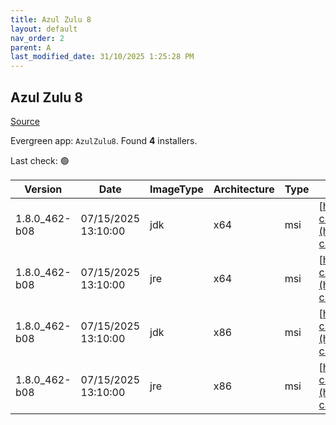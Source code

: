 ```yaml
---
title: Azul Zulu 8
layout: default
nav_order: 2
parent: A
last_modified_date: 31/10/2025 1:25:28 PM
---
```


## Azul Zulu 8

[Source](https://www.azul.com/downloads/#zulu)

Evergreen app: `AzulZulu8`. Found **4** installers.

Last check: 🟢

| Version       | Date                | ImageType | Architecture | Type | URI                                                                                                                                              |
| ------------- | ------------------- | --------- | ------------ | ---- | ------------------------------------------------------------------------------------------------------------------------------------------------ |
| 1.8.0_462-b08 | 07/15/2025 13:10:00 | jdk       | x64          | msi  | [https://cdn.azul.com/zulu/bin/zulu8.88.0.19-ca-jdk8.0.462-win_x64.msi](https://cdn.azul.com/zulu/bin/zulu8.88.0.19-ca-jdk8.0.462-win_x64.msi)   |
| 1.8.0_462-b08 | 07/15/2025 13:10:00 | jre       | x64          | msi  | [https://cdn.azul.com/zulu/bin/zulu8.88.0.19-ca-jre8.0.462-win_x64.msi](https://cdn.azul.com/zulu/bin/zulu8.88.0.19-ca-jre8.0.462-win_x64.msi)   |
| 1.8.0_462-b08 | 07/15/2025 13:10:00 | jdk       | x86          | msi  | [https://cdn.azul.com/zulu/bin/zulu8.88.0.19-ca-jdk8.0.462-win_i686.msi](https://cdn.azul.com/zulu/bin/zulu8.88.0.19-ca-jdk8.0.462-win_i686.msi) |
| 1.8.0_462-b08 | 07/15/2025 13:10:00 | jre       | x86          | msi  | [https://cdn.azul.com/zulu/bin/zulu8.88.0.19-ca-jre8.0.462-win_i686.msi](https://cdn.azul.com/zulu/bin/zulu8.88.0.19-ca-jre8.0.462-win_i686.msi) |
